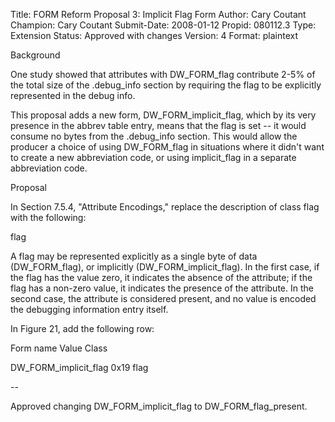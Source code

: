 Title:       FORM Reform Proposal 3: Implicit Flag Form
Author:      Cary Coutant
Champion:    Cary Coutant
Submit-Date: 2008-01-12
Propid:      080112.3
Type:        Extension
Status:      Approved with changes
Version:     4
Format:      plaintext

Background

One study showed that attributes with DW_FORM_flag contribute 2-5% of the 
total size of the .debug_info section by requiring the flag to be explicitly 
represented in the debug info.

This proposal adds a new form, DW_FORM_implicit_flag, which by its very 
presence in the abbrev table entry, means that the flag is set -- it would 
consume no bytes from the .debug_info section. This would allow the producer 
a choice of using DW_FORM_flag in situations where it didn't want to create 
a new abbreviation code, or using implicit_flag in a separate abbreviation code.


Proposal

In Section 7.5.4, "Attribute Encodings," replace the description of class 
flag with the following:

 flag

   A flag may be represented explicitly as a single byte of
   data (DW_FORM_flag), or implicitly (DW_FORM_implicit_flag).
   In the first case, if the flag has the value zero, it
   indicates the absence of the attribute; if the flag has
   a non-zero value, it indicates the presence of the
   attribute. In the second case, the attribute is considered
   present, and no value is encoded the debugging information
   entry itself.

In Figure 21, add the following row:

 Form name                Value    Class

 DW_FORM_implicit_flag    0x19     flag

--

Approved changing DW_FORM_implicit_flag to DW_FORM_flag_present.
